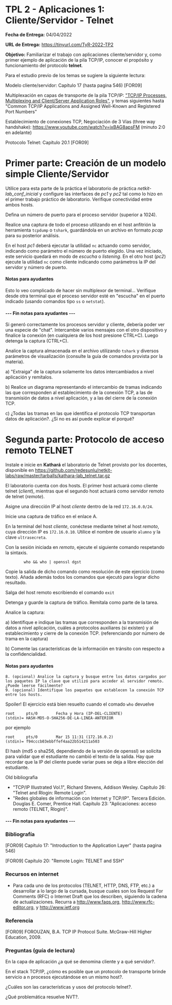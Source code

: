 TPL 2 - Aplicaciones 1: Cliente/Servidor - Telnet
=================================================

**Fecha de Entrega:** 04/04/2022

**URL de Entrega:** <https://tinyurl.com/TyR-2022-TP2>

**Objetivo:**
Familiarizar el trabajo con aplicaciones cliente/servidor y, como primer ejemplo de aplicación de la pila TCP/IP, conocer el propósito y funcionamiento del protocolo **telnet**.

Para el estudio previo de los temas se sugiere la siguiente lectura:

Modelo cliente/servidor: Capítulo 17 (hasta pagina 546) [FOR09]

Multiplexación en capas de transporte de la pila TCP/IP: ["TCP/IP Processes, Multiplexing and Client/Server Application Roles"](http://www.tcpipguide.com/free/t_TCPIPProcessesMultiplexingandClientServerApplicati.htm), y temas siguientes hasta "Common TCP/IP Applications and Assigned Well-Known and Registered Port Numbers"

Establecimiento de conexiones TCP, Negociación de 3 Vías (three way handshake): <https://www.youtube.com/watch?v=ixBAG8apsFM> (minuto 2:0 en adelante)
 
Protocolo Telnet: Capítulo 20.1 [FOR09]


# Primer parte: Creación de un modelo simple Cliente/Servidor

Utilice para esta parte de la práctica el laboratorio de práctica _netkit-lab_conf_inicial_ y configure las interfaces de _pc1_ y _pc2_ tal como lo hizo en el primer trabajo práctico de laboratorio. Verifique conectividad entre ambos hosts.

Defina un número de puerto para el proceso servidor (superior a 1024).

Realice una captura de todo el proceso utilizando en el host anfitrión la herramienta `tcpdump` o `tshark`, guardándola en un archivo en formato _pcap_ para su posterior análisis.

En el host _pc1_ deberá ejecutar la utilidad `nc` actuando como servidor, indicando como parámetro el número de puerto elegido. Una vez iniciado, este servicio quedará en modo de _escucha_ o _listening_. En el otro host (_pc2_) ejecute la utilidad `nc` como cliente indicando como parámetros la IP del servidor y número de puerto.

#### Notas para ayudantes

Esto lo veo complicado de hacer sin multiplexor de terminal...
Verifique desde otra terminal que el proceso servidor esté en "escucha" en el puerto indicado (usando comandos tipo `ss` o `netstat`).

#### --- Fin notas para ayudantes ---

Si generó correctamente los procesos servidor y cliente, debería poder ver una especie de "chat". Intercambie varios mensajes con el otro dispositivo y finalice la conexión (en cualquiera de los host presione CTRL+C). Luego detenga la captura (CTRL+C).

Analice la captura almacenada en el archivo utilizando `tshark` y diversos parámetros de visualización (consulte la guía de comandos provista por la materia).

a) "Extraiga" de la captura solamente los datos intercambiados a nivel aplicación y remítalos.

b)  Realice un diagrama representando el intercambio de tramas indicando las que corresponden al establecimiento de la conexión TCP, a las de transmisión de datos a nivel aplicación, y a las del cierre de la conexión TCP.

c) ¿Todas las tramas en las que identifica el protocolo TCP transportan datos de aplicación?. ¿Si no es así puede explicar el porqué?


# Segunda parte: Protocolo de acceso remoto TELNET

Instale e inicie en **Kathará** el laboratorio de Telnet provisto por los docentes, disponible en <https://github.com/redesunlu/netkit-labs/raw/master/tarballs/kathara-lab_telnet.tar.gz>

El laboratorio cuenta con dos hosts. El primer host actuará como cliente telnet (_client_), mientras que el segundo host actuará como servidor remoto de telnet (_remote_).

Asigne una dirección IP al host _cliente_ dentro de la red `172.16.0.0/24`.

Inicie una captura de tráfico en el enlace A.

En la terminal del host _cliente_, conéctese mediante telnet al host _remoto_, cuya dirección IP es `172.16.0.10`. Utilice el nombre de usuario `alumno` y la clave `ultrasecreta`.

Con la sesión iniciada en _remoto_, ejecute el siguiente comando respetando la sintaxis.

            who && who | openssl dgst

Copie la salida de dicho comando como resolución de este ejercicio (como texto). Añada además todos los comandos que ejecutó para lograr dicho resultado.

Salga del host remoto escribiendo el comando `exit`

Detenga y guarde la captura de tráfico. Remítala como parte de la tarea.

Analice la captura:

a) Identifique e indique las tramas que corresponden a la transmisión de datos a nivel aplicación, cuáles a protocolos auxiliares (si existen) y al establecimiento y cierre de la conexión TCP. (referenciando por número de trama en la captura)

b) Comente las características de la información en tránsito con respecto a la confidencialidad.

#### Notas para ayudantes

    8. (opcional) Analice la captura y busque entre los datos cargados por los paquetes IP la clave que utilizó para acceder al servidor remoto. ¿Puede leerse fácilmente?
    9. (opcional) Identifique los paquetes que establecen la conexión TCP entre los hosts.

Spoiler! El ejercicio está bien resuelto cuando el comado `who` devuelve

    root     pts/0        Fecha y Hora (IP-DEL-CLIENTE)
    (stdin)= HASH-MD5-O-SHA256-DE-LA-LINEA-ANTERIOR

por ejemplo

    root     pts/0        Mar 15 11:31 (172.16.0.2)
    (stdin)= f94cccb03ebbffef4aa22b514211a503

El hash (md5 o sha256, dependiendo de la versión de openssl) se solicita para validar que el estudiante no cambió el texto de la salida. Hay que recordar que la IP del cliente puede variar pues se deja a libre elección del estudiante.

Old bibliografia

* "TCP/IP Illustrated Vol.1", Richard Stevens, Addison Wesley.  Capítulo 26: "Telnet and Rlogin: Remote Login".
* "Redes globales de información con Internet y TCP/IP". Tercera Edición. Douglas E. Comer, Prentice Hall. Capítulo 23: "Aplicaciones: acceso remoto (TELNET, Rlogin)".

#### --- Fin notas para ayudantes ---

### Bibliografía

[FOR09] Capítulo 17: "Introduction to the Application Layer" (hasta pagina 546)

[FOR09] Capítulo 20: "Remote Login: TELNET and SSH"

### Recursos en internet

* Para cada uno de los protocolos (TELNET, HTTP, DNS, FTP, etc.) a desarrollar a lo largo de la cursada, busque cuales son los Request For Comments (RFC) o Internet Draft que los describen, siguiendo la cadena de actualizaciones. Recurra a <http://www.faqs.org>, <http://www.rfc-editor.org>, y <http://www.ietf.org>

### Referencia

[FOR09] FOROUZAN, B.A. TCP IP Protocol Suite. McGraw-Hill Higher Education, 2009.


### Preguntas (guía de lectura)

En la capa de aplicación ¿a qué se denomina cliente y a qué servidor?.

En el stack TCP/IP, ¿cómo es posible que un protocolo de transporte brinde servicio a n procesos ejecutándose en un mismo host?.

¿Cuáles son las características y usos del protocolo telnet?.

¿Qué problemática resuelve NVT?.
